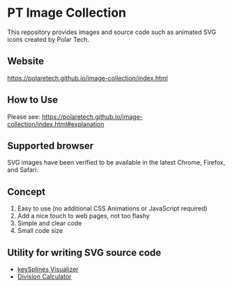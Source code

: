 # PT Image Collection

This repository provides images and source code such as animated SVG icons created by Polar Tech.

## Website

https://polaretech.github.io/image-collection/index.html

## How to Use

Please see: https://polaretech.github.io/image-collection/index.html#explanation

## Supported browser

SVG images have been verified to be available in the latest Chrome, Firefox, and Safari.

## Concept

1. Easy to use (no additional CSS Animations or JavaScript required)
2. Add a nice touch to web pages, not too flashy
3. Simple and clear code
4. Small code size

## Utility for writing SVG source code

- [keySplines Visualizer](https://polaretech.github.io/image-collection/utils/keysplines-visualizer.html)
- [Division Calculator](https://polaretech.github.io/image-collection/utils/division-calculator.html)
